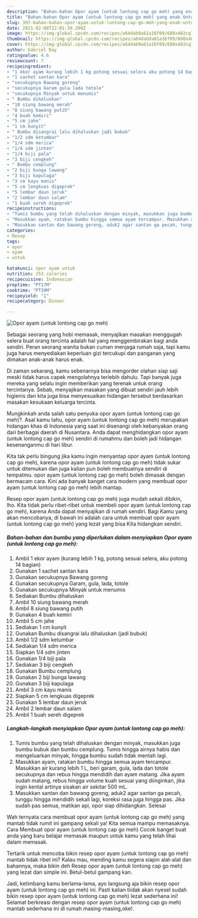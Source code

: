 ```yaml
---
description: "Bahan-bahan Opor ayam (untuk lontong cap go meh) yang enak Untuk Jualan"
title: "Bahan-bahan Opor ayam (untuk lontong cap go meh) yang enak Untuk Jualan"
slug: 397-bahan-bahan-opor-ayam-untuk-lontong-cap-go-meh-yang-enak-untuk-jualan
date: 2021-02-08T22:01:39.290Z
image: https://img-global.cpcdn.com/recipes/a64dab9a61a16f09/680x482cq70/opor-ayam-untuk-lontong-cap-go-meh-foto-resep-utama.jpg
thumbnail: https://img-global.cpcdn.com/recipes/a64dab9a61a16f09/680x482cq70/opor-ayam-untuk-lontong-cap-go-meh-foto-resep-utama.jpg
cover: https://img-global.cpcdn.com/recipes/a64dab9a61a16f09/680x482cq70/opor-ayam-untuk-lontong-cap-go-meh-foto-resep-utama.jpg
author: Gabriel Day
ratingvalue: 4.6
reviewcount: 7
recipeingredient:
- "1 ekor ayam kurang lebih 1 kg potong sesuai selera aku potong 14 bagian"
- "1 sachet santan kara"
- "secukupnya Bawang goreng"
- "secukupnya Garam gula lada totole"
- "secukupnya Minyak untuk menumis"
- " Bumbu dihaluskan"
- "10 siung bawang merah"
- "8 siung bawang putih"
- "4 buah kemiri"
- "5 cm jahe"
- "1 cm kunyit"
- " Bumbu disangrai lalu dihaluskan jadi bubuk"
- "1/2 sdm ketumbar"
- "1/4 sdm merica"
- "1/4 sdm jinten"
- "1/4 biji pala"
- "3 biji cengkeh"
- " Bumbu cemplung"
- "2 biji bunga lawang"
- "3 biji kapulaga"
- "3 cm kayu manis"
- "5 cm lengkuas digeprek"
- "5 lembar daun jeruk"
- "2 lembar daun salam"
- "1 buah sereh digeprek"
recipeinstructions:
- "Tumis bumbu yang telah dihaluskan dengan minyak, masukkan juga bumbu bubuk dan bumbu cemplung. Tumis hingga airnya habis dan mengeluarkan minyak, hingga bumbu sudah tidak mentah lagi."
- "Masukkan ayam, ratakan bumbu hingga semua ayam tercampur. Masukkan air kurang lebih 1 L, beri garam, gula, lada dan totole secukupnya dan rebus hingga mendidih dan ayam matang. Jika ayam sudah matang, rebus hingga volume kuah sesuai yang diinginkan, jika ingin kental artinya sisakan air sekitar 500 mL."
- "Masukkan santan dan bawang goreng, aduk2 agar santan ga pecah, tunggu hingga mendidih sekali lagi, koreksi rasa juga hingga pas. Jika sudah pas semua, matikan api, opor siap dihidangkan. Selesai"
categories:
- Resep
tags:
- opor
- ayam
- untuk

katakunci: opor ayam untuk 
nutrition: 253 calories
recipecuisine: Indonesian
preptime: "PT17M"
cooktime: "PT39M"
recipeyield: "1"
recipecategory: Dinner

---
```



![Opor ayam (untuk lontong cap go meh)](https://img-global.cpcdn.com/recipes/a64dab9a61a16f09/680x482cq70/opor-ayam-untuk-lontong-cap-go-meh-foto-resep-utama.jpg)

Sebagai seorang yang hobi memasak, menyajikan masakan menggugah selera buat orang tercinta adalah hal yang menggembirakan bagi anda sendiri. Peran seorang  wanita bukan cuman menjaga rumah saja, tapi kamu juga harus menyediakan keperluan gizi tercukupi dan panganan yang dimakan anak-anak harus enak.

Di zaman  sekarang, kamu sebenarnya bisa mengorder olahan siap saji meski tidak harus capek mengolahnya terlebih dahulu. Tapi banyak juga mereka yang selalu ingin memberikan yang terenak untuk orang tercintanya. Sebab, menyajikan masakan yang dibuat sendiri jauh lebih higienis dan kita juga bisa menyesuaikan hidangan tersebut berdasarkan masakan kesukaan keluarga tercinta. 



Mungkinkah anda salah satu penyuka opor ayam (untuk lontong cap go meh)?. Asal kamu tahu, opor ayam (untuk lontong cap go meh) merupakan hidangan khas di Indonesia yang saat ini disenangi oleh kebanyakan orang dari berbagai daerah di Nusantara. Anda dapat menghidangkan opor ayam (untuk lontong cap go meh) sendiri di rumahmu dan boleh jadi hidangan kesenanganmu di hari libur.

Kita tak perlu bingung jika kamu ingin menyantap opor ayam (untuk lontong cap go meh), karena opor ayam (untuk lontong cap go meh) tidak sukar untuk ditemukan dan juga kalian pun boleh membuatnya sendiri di tempatmu. opor ayam (untuk lontong cap go meh) boleh dimasak dengan bermacam cara. Kini ada banyak banget cara modern yang membuat opor ayam (untuk lontong cap go meh) lebih mantap.

Resep opor ayam (untuk lontong cap go meh) juga mudah sekali dibikin, lho. Kita tidak perlu ribet-ribet untuk membeli opor ayam (untuk lontong cap go meh), karena Anda dapat menyajikan di rumah sendiri. Bagi Kamu yang akan mencobanya, di bawah ini adalah cara untuk membuat opor ayam (untuk lontong cap go meh) yang lezat yang bisa Kita hidangkan sendiri.

<!--inarticleads1-->

##### Bahan-bahan dan bumbu yang diperlukan dalam menyiapkan Opor ayam (untuk lontong cap go meh):

1. Ambil 1 ekor ayam (kurang lebih 1 kg, potong sesuai selera, aku potong 14 bagian)
1. Gunakan 1 sachet santan kara
1. Gunakan secukupnya Bawang goreng
1. Gunakan secukupnya Garam, gula, lada, totole
1. Gunakan secukupnya Minyak untuk menumis
1. Sediakan  Bumbu dihaluskan
1. Ambil 10 siung bawang merah
1. Ambil 8 siung bawang putih
1. Gunakan 4 buah kemiri
1. Ambil 5 cm jahe
1. Sediakan 1 cm kunyit
1. Gunakan  Bumbu disangrai lalu dihaluskan (jadi bubuk)
1. Ambil 1/2 sdm ketumbar
1. Sediakan 1/4 sdm merica
1. Siapkan 1/4 sdm jinten
1. Gunakan 1/4 biji pala
1. Sediakan 3 biji cengkeh
1. Gunakan  Bumbu cemplung
1. Gunakan 2 biji bunga lawang
1. Gunakan 3 biji kapulaga
1. Ambil 3 cm kayu manis
1. Siapkan 5 cm lengkuas digeprek
1. Gunakan 5 lembar daun jeruk
1. Ambil 2 lembar daun salam
1. Ambil 1 buah sereh digeprek




<!--inarticleads2-->

##### Langkah-langkah menyiapkan Opor ayam (untuk lontong cap go meh):

1. Tumis bumbu yang telah dihaluskan dengan minyak, masukkan juga bumbu bubuk dan bumbu cemplung. Tumis hingga airnya habis dan mengeluarkan minyak, hingga bumbu sudah tidak mentah lagi.
1. Masukkan ayam, ratakan bumbu hingga semua ayam tercampur. Masukkan air kurang lebih 1 L, beri garam, gula, lada dan totole secukupnya dan rebus hingga mendidih dan ayam matang. Jika ayam sudah matang, rebus hingga volume kuah sesuai yang diinginkan, jika ingin kental artinya sisakan air sekitar 500 mL.
1. Masukkan santan dan bawang goreng, aduk2 agar santan ga pecah, tunggu hingga mendidih sekali lagi, koreksi rasa juga hingga pas. Jika sudah pas semua, matikan api, opor siap dihidangkan. Selesai




Wah ternyata cara membuat opor ayam (untuk lontong cap go meh) yang mantab tidak rumit ini gampang sekali ya! Kita semua mampu memasaknya. Cara Membuat opor ayam (untuk lontong cap go meh) Cocok banget buat anda yang baru belajar memasak maupun untuk kamu yang telah lihai dalam memasak.

Tertarik untuk mencoba bikin resep opor ayam (untuk lontong cap go meh) mantab tidak ribet ini? Kalau mau, mending kamu segera siapin alat-alat dan bahannya, maka bikin deh Resep opor ayam (untuk lontong cap go meh) yang lezat dan simple ini. Betul-betul gampang kan. 

Jadi, ketimbang kamu berlama-lama, ayo langsung aja bikin resep opor ayam (untuk lontong cap go meh) ini. Pasti kalian tiidak akan nyesel sudah bikin resep opor ayam (untuk lontong cap go meh) lezat sederhana ini! Selamat berkreasi dengan resep opor ayam (untuk lontong cap go meh) mantab sederhana ini di rumah masing-masing,oke!.

